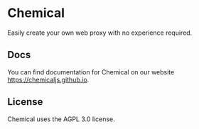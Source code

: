 # Chemical
Easily create your own web proxy with no experience required.

## Docs
You can find documentation for Chemical on our website https://chemicaljs.github.io.

## License
Chemical uses the AGPL 3.0 license.
